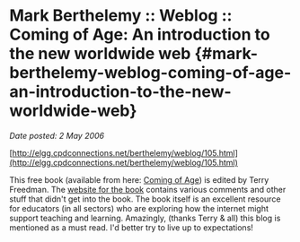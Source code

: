 # Mark Berthelemy :: Weblog :: Coming of Age: An introduction to the new worldwide web {#mark-berthelemy-weblog-coming-of-age-an-introduction-to-the-new-worldwide-web}

_Date posted: 2 May 2006_

[http://elgg.cpdconnections.net/berthelemy/weblog/105.html](http://elgg.cpdconnections.net/berthelemy/weblog/105.html)

This free book (available from here: [Coming of Age](http://elgg.cpdconnections.net/berthelemy/files/-1/22/Coming_of_age.pdf)) is edited by Terry Freedman. The [website for the book](http://www.terry-freedman.org.uk/db/web2/) contains various comments and other stuff that didn't get into the book. The book itself is an excellent resource for educators (in all sectors) who are exploring how the internet might support teaching and learning. Amazingly, (thanks Terry & all) this blog is mentioned as a must read. I'd better try to live up to expectations!